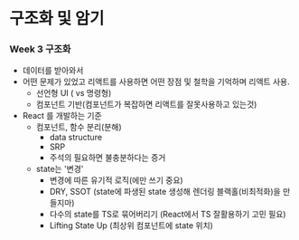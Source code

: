 # 구조화 및 암기

### Week 3 구조화

* 데이터를 받아와서
* 어떤 문제가 있었고 리액트를 사용하면 어떤 장점 및 철학을 기억하며 리액트 사용.
  * 선언형 UI (  vs 명령형)
  * 컴포넌트 기반(컴포넌트가 복잡하면 리액트를 잘못사용하고 있는것)
* React 를 개발하는 기준
  * 컴포넌트, 함수 분리(분해)
    * data structure
    * SRP
    * 주석의 필요하면 불충분하다는 증거
  * state는 '변경'
    * 변경에 따른 유기적 로직(에만 쓰기 중요)
    * DRY, SSOT (state에 파생된 state 생성해 렌더링 블랙홀(비최적화)을 만들지마)
    * 다수의 state를 TS로 묶어버리기 (React에서 TS 잘활용하기 고민 필요)
    * Lifting State Up (최상위 컴포넌트에 state 위치)

